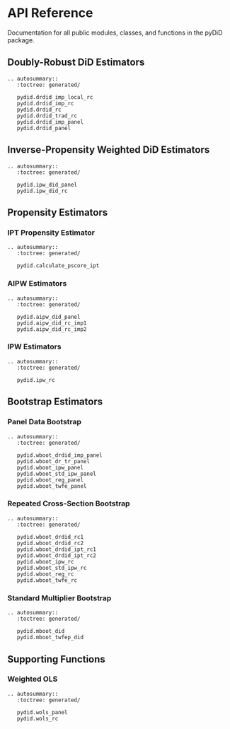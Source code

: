 # API Reference

Documentation for all public modules, classes, and functions in the pyDiD package.

## Doubly-Robust DiD Estimators

```{eval-rst}
.. autosummary::
   :toctree: generated/

   pydid.drdid_imp_local_rc
   pydid.drdid_imp_rc
   pydid.drdid_rc
   pydid.drdid_trad_rc
   pydid.drdid_imp_panel
   pydid.drdid_panel
```

## Inverse-Propensity Weighted DiD Estimators

```{eval-rst}
.. autosummary::
   :toctree: generated/

   pydid.ipw_did_panel
   pydid.ipw_did_rc
```

## Propensity Estimators

### IPT Propensity Estimator

```{eval-rst}
.. autosummary::
   :toctree: generated/

   pydid.calculate_pscore_ipt
```

### AIPW Estimators

```{eval-rst}
.. autosummary::
   :toctree: generated/

   pydid.aipw_did_panel
   pydid.aipw_did_rc_imp1
   pydid.aipw_did_rc_imp2
```

### IPW Estimators

```{eval-rst}
.. autosummary::
   :toctree: generated/

   pydid.ipw_rc
```

## Bootstrap Estimators

### Panel Data Bootstrap

```{eval-rst}
.. autosummary::
   :toctree: generated/

   pydid.wboot_drdid_imp_panel
   pydid.wboot_dr_tr_panel
   pydid.wboot_ipw_panel
   pydid.wboot_std_ipw_panel
   pydid.wboot_reg_panel
   pydid.wboot_twfe_panel
```

### Repeated Cross-Section Bootstrap

```{eval-rst}
.. autosummary::
   :toctree: generated/

   pydid.wboot_drdid_rc1
   pydid.wboot_drdid_rc2
   pydid.wboot_drdid_ipt_rc1
   pydid.wboot_drdid_ipt_rc2
   pydid.wboot_ipw_rc
   pydid.wboot_std_ipw_rc
   pydid.wboot_reg_rc
   pydid.wboot_twfe_rc
```

### Standard Multiplier Bootstrap

```{eval-rst}
.. autosummary::
   :toctree: generated/

   pydid.mboot_did
   pydid.mboot_twfep_did
```

## Supporting Functions

### Weighted OLS

```{eval-rst}
.. autosummary::
   :toctree: generated/

   pydid.wols_panel
   pydid.wols_rc
```
